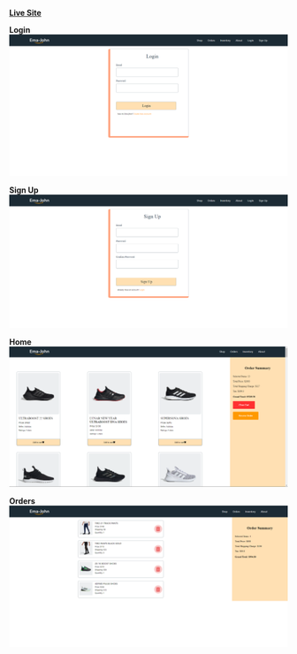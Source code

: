 **[Live Site](https://spiffy-klepon-ad2c29.netlify.app/)**

**Login**
![](readmeImg/previewThree.png)

**Sign Up**
![](readmeImg/previewFour.png)

**Home**
![](readmeImg/preview.png)

**Orders**
![](readmeImg/previewTwo.png)
